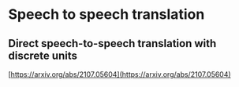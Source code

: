 # Speech to speech translation

## Direct speech-to-speech translation with discrete units
[https://arxiv.org/abs/2107.05604](https://arxiv.org/abs/2107.05604)
